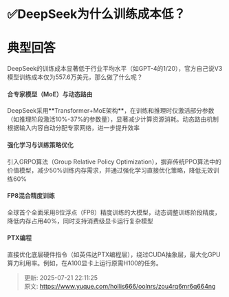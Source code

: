 # ✅DeepSeek为什么训练成本低？

# 典型回答


<font style="color:rgb(64, 64, 64);">DeepSeek的训练成本显著低于行业平均水平（如GPT-4的1/20），官方自己说V3模型训练成本仅为557.6万美元，那么做了什么呢？</font>

<font style="color:rgb(64, 64, 64);"></font>

#### <font style="color:rgb(64, 64, 64);">合专家模型（MoE）与动态路由  
</font>
<font style="color:rgb(64, 64, 64);">DeepSeek采用</font>**<font style="color:rgb(64, 64, 64);">Transformer+MoE架构</font>**<font style="color:rgb(64, 64, 64);">，在训练和推理时仅激活部分参数（如推理阶段激活10%-37%的参数量），显著减少计算资源消耗。动态路由机制根据输入内容自动分配专家网络，进一步提升效率</font>



#### <font style="color:rgb(64, 64, 64);">强化学习与训练策略优化</font>
<font style="color:rgb(64, 64, 64);">  
</font><font style="color:rgb(64, 64, 64);">引入GRPO算法（Group Relative Policy Optimization），摒弃传统PPO算法中的价值模型，减少50%训练内存需求，并通过强化学习直接优化策略，降低无效训练60%</font>

<font style="color:rgb(64, 64, 64);"></font>

#### <font style="color:rgb(64, 64, 64);">FP8混合精度训练</font>
<font style="color:rgb(64, 64, 64);">  
</font><font style="color:rgb(64, 64, 64);">全球首个全面采用8位浮点（FP8）精度训练的大模型，动态调整训练阶段精度，降低内存占用40%，同时支持消费级显卡运行复杂模型</font>

<font style="color:rgb(64, 64, 64);"></font>

#### <font style="color:rgb(64, 64, 64);">PTX编程</font>
<font style="color:rgb(64, 64, 64);">  
</font><font style="color:rgb(64, 64, 64);">直接优化底层硬件指令（如英伟达PTX编程层），绕过CUDA抽象层，最大化GPU算力利用率。例如，在A100显卡上运行原需H100的任务。</font>

<font style="color:rgb(64, 64, 64);"></font>

<font style="color:rgb(64, 64, 64);"></font>



> 更新: 2025-07-21 22:11:25  
> 原文: <https://www.yuque.com/hollis666/oolnrs/zou4rq6mr6q664ng>